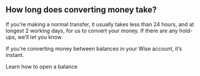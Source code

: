 ## How long does converting money take?  
If you’re making a normal transfer, it usually takes less than 24 hours, and at longest 2 working days, for us to convert your money. If there are any hold-ups, we’ll let you know.

If you’re converting money between balances in your Wise account, it’s instant. 

Learn how to open a balance